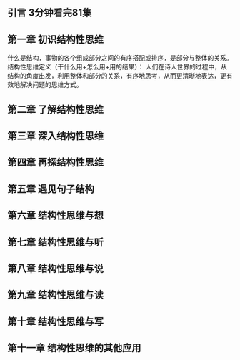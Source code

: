 ## 引言 3分钟看完81集

## 第一章 初识结构性思维

什么是结构，事物的各个组成部分之间的有序搭配或排序，是部分与整体的关系。
结构性思维定义（干什么用+怎么用+用的结果）：
人们在诗人世界的过程中，从结构的角度出发，利用整体和部分的关系，有序地思考，从而更清晰地表达，更有效地解决问题的思维方式。

## 第二章 了解结构性思维

## 第三章 深入结构性思维

## 第四章 再探结构性思维

## 第五章 遇见句子结构

## 第六章 结构性思维与想

## 第七章 结构性思维与听

## 第八章 结构性思维与说

## 第九章 结构性思维与读

## 第十章 结构性思维与写

## 第十一章 结构性思维的其他应用
 
